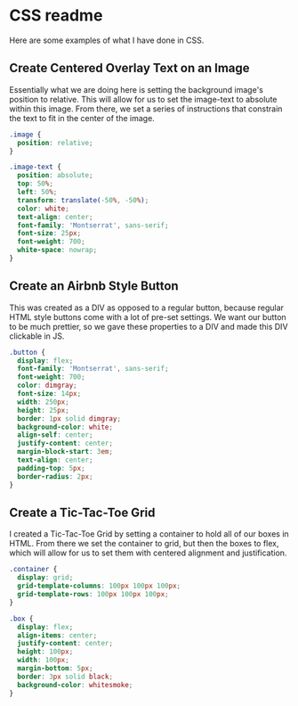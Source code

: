 # CSS readme
Here are some examples of what I have done in CSS.

## Create Centered Overlay Text on an Image
Essentially what we are doing here is setting the background image's position to relative. This will allow for us to set the image-text to absolute within this image. From there, we set a series of instructions that constrain the text to fit in the center of the image.
```css
.image {
  position: relative;
}

.image-text {
  position: absolute;
  top: 50%;
  left: 50%;
  transform: translate(-50%, -50%);
  color: white;
  text-align: center;
  font-family: 'Montserrat', sans-serif;
  font-size: 25px;
  font-weight: 700;
  white-space: nowrap;
}
```

## Create an Airbnb Style Button
This was created as a DIV as opposed to a regular button, because regular HTML style buttons come with a lot of pre-set settings. We want our button to be much prettier, so we gave these properties to a DIV and made this DIV clickable in JS.
```css
.button {
  display: flex;
  font-family: 'Montserrat', sans-serif;
  font-weight: 700;
  color: dimgray;
  font-size: 14px;
  width: 250px;
  height: 25px;
  border: 1px solid dimgray;
  background-color: white;
  align-self: center;
  justify-content: center;
  margin-block-start: 3em;
  text-align: center;
  padding-top: 5px;
  border-radius: 2px;
}
```

## Create a Tic-Tac-Toe Grid
I created a Tic-Tac-Toe Grid by setting a container to hold all of our boxes in HTML. From there we set the container to grid, but then the boxes to flex, which will allow for us to set them with centered alignment and justification.

```css
.container {
  display: grid;
  grid-template-columns: 100px 100px 100px;
  grid-template-rows: 100px 100px 100px;
}

.box {
  display: flex;
  align-items: center;
  justify-content: center;
  height: 100px;
  width: 100px;
  margin-bottom: 5px;
  border: 3px solid black;
  background-color: whitesmoke;
}
```
